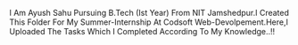 I Am Ayush Sahu Pursuing B.Tech (Ist Year) From NIT Jamshedpur.I Created This Folder For My Summer-Internship At Codsoft Web-Devolpement.Here,I Uploaded The Tasks Which I Completed According To My Knowledge..!!
